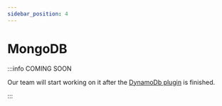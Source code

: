 ```yaml
---
sidebar_position: 4
---
```


# MongoDB

:::info COMING SOON

Our team will start working on it after the [DynamoDb plugin](./dynamo) is finished.

:::
